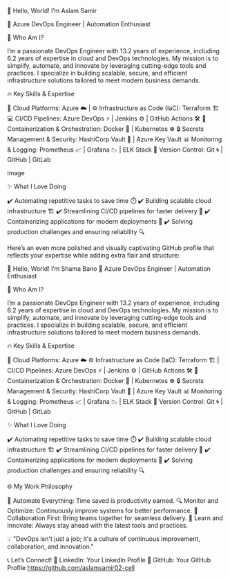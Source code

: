 👋 Hello, World! I’m Aslam Samir

🎯 Azure DevOps Engineer | Automation Enthusiast

🌟 Who Am I?

I’m a passionate DevOps Engineer with 13.2 years of  experience, including 6.2 years of expertise in cloud and DevOps technologies. My mission is to simplify, automate, and innovate by leveraging cutting-edge tools and practices. I specialize in building scalable, secure, and efficient infrastructure solutions tailored to meet modern business demands.

🔥 Key Skills & Expertise

🚀 Cloud Platforms: Azure ☁️ | ⚙️ Infrastructure as Code (IaC): Terraform 🏗️ 💻 CI/CD Pipelines: Azure DevOps ⚡ | Jenkins ⚙️ | GitHub Actions 🛠️ 🐳 Containerization & Orchestration: Docker 🐋 | Kubernetes ☸️ 🔒 Secrets Management & Security: HashiCorp Vault 🔐 | Azure Key Vault 📊 Monitoring & Logging: Prometheus 📈 | Grafana 📉 | ELK Stack 📁 Version Control: Git 🌀 | GitHub | GitLab

image

✨ What I Love Doing

✔️ Automating repetitive tasks to save time ⏱️ ✔️ Building scalable cloud infrastructure 🏗️ ✔️ Streamlining CI/CD pipelines for faster delivery 🚀 ✔️ Containerizing applications for modern deployments 🐳 ✔️ Solving production challenges and ensuring reliability 🔍

Here’s an even more polished and visually captivating GitHub profile that reflects your expertise while adding extra flair and structure:

👋 Hello, World! I’m Shama Bano 🎯 Azure DevOps Engineer | Automation Enthusiast

🌟 Who Am I?

I’m a passionate DevOps Engineer with 13.2 years of  experience, including 6.2 years of expertise in cloud and DevOps technologies. My mission is to simplify, automate, and innovate by leveraging cutting-edge tools and practices. I specialize in building scalable, secure, and efficient infrastructure solutions tailored to meet modern business demands.

🔥 Key Skills & Expertise

🚀 Cloud Platforms: Azure ☁️ ⚙️ Infrastructure as Code (IaC): Terraform 🏗️ | CI/CD Pipelines: Azure DevOps ⚡ | Jenkins ⚙️ | GitHub Actions 🛠️ 🐳 Containerization & Orchestration: Docker 🐋 | Kubernetes ☸️ 🔒 Secrets Management & Security: HashiCorp Vault 🔐 | Azure Key Vault 📊 Monitoring & Logging: Prometheus 📈 | Grafana 📉 | ELK Stack 📁 Version Control: Git 🌀 | GitHub | GitLab

✨ What I Love Doing

✔️ Automating repetitive tasks to save time ⏱️ ✔️ Building scalable cloud infrastructure 🏗️ ✔️ Streamlining CI/CD pipelines for faster delivery 🚀 ✔️ Containerizing applications for modern deployments 🐳 ✔️ Solving production challenges and ensuring reliability 🔍

🌐 My Work Philosophy

🔄 Automate Everything: Time saved is productivity earned. 🔍 Monitor and Optimize: Continuously improve systems for better performance. 🤝 Collaboration First: Bring teams together for seamless delivery. 📖 Learn and Innovate: Always stay ahead with the latest tools and practices.

💡 "DevOps isn't just a job; it's a culture of continuous improvement, collaboration, and innovation."

📞 Let’s Connect!
🔗 LinkedIn: Your LinkedIn Profile 🌟 GitHub: Your GitHub Profile https://github.com/aslamsamir02-cell

